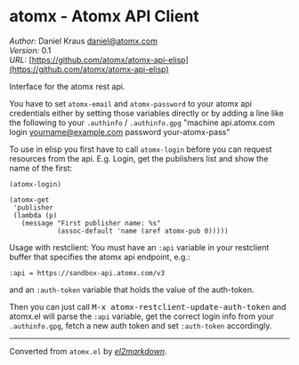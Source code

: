 # atomx - Atomx API Client

*Author:* Daniel Kraus <daniel@atomx.com><br>
*Version:* 0.1<br>
*URL:* [https://github.com/atomx/atomx-api-elisp](https://github.com/atomx/atomx-api-elisp)<br>

Interface for the atomx rest api.

You have to set `atomx-email` and `atomx-password` to your
atomx api credentials either by setting those variables directly
or by adding a line like the following to your `.authinfo` / `.authinfo.gpg`
"machine api.atomx.com login yourname@example.com password your-atomx-pass"

To use in elisp you first have to call `atomx-login` before you can
request resources from the api.
E.g. Login, get the publishers list and show the name of the first:

    (atomx-login)

    (atomx-get
     'publisher
     (lambda (p)
       (message "First publisher name: %s"
                (assoc-default 'name (aref atomx-pub 0)))))

Usage with restclient:
You must have an `:api` variable in your restclient buffer that specifies
the atomx api endpoint, e.g.:

    :api = https://sandbox-api.atomx.com/v3

and an `:auth-token` variable that holds the value of the auth-token.

Then you can just call <kbd>M-x atomx-restclient-update-auth-token</kbd>
and atomx.el will parse the `:api` variable, get the correct
login info from your `.authinfo.gpg`, fetch a new auth token
and set `:auth-token` accordingly.


---
Converted from `atomx.el` by [*el2markdown*](https://github.com/Lindydancer/el2markdown).
